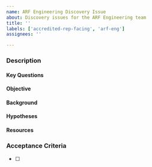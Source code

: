 ```yaml
---
name: ARF Engineering Discovery Issue
about: Discovery issues for the ARF Engineering team
title: ''
labels: ['accredited-rep-facing', 'arf-eng']
assignees: ''

---
```


### Description

#### Key Questions
<!-- List the main questions the ticket aims to address -->

#### Objective
<!-- Clearly state the goal of the ticket -->

#### Background
<!-- Provide relevant background information -->

#### Hypotheses
<!-- Include any hypotheses if applicable -->

#### Resources
<!-- Mention required resources such as documentation and personnel -->

### Acceptance Criteria
<!-- Define the expected outcome and the output to be created -->
- [ ]  
